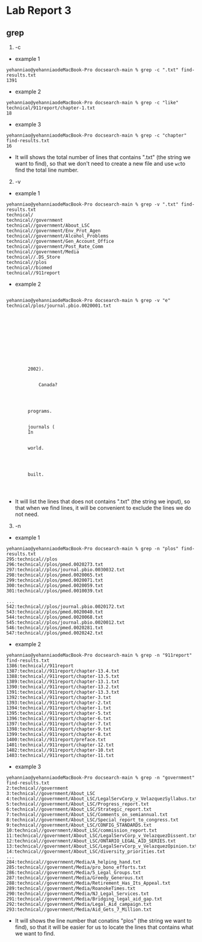 # Lab Report 3 
## grep
1) -c
- example 1
```
yehanniao@yehanniaodeMacBook-Pro docsearch-main % grep -c ".txt" find-results.txt
1391
```
- example 2
```
yehanniao@yehanniaodeMacBook-Pro docsearch-main % grep -c "like" technical/911report/chapter-1.txt
18
```
- example 3
```
yehanniao@yehanniaodeMacBook-Pro docsearch-main % grep -c "chapter" find-results.txt  
16
```
- It will shows the total number of lines that contains ".txt" (the string we want to find), so that we don't need to create a new file and use `wc`to find the total line number.

2) -v
- example 1
```
yehanniao@yehanniaodeMacBook-Pro docsearch-main % grep -v ".txt" find-results.txt
technical/
technical//government
technical//government/About_LSC
technical//government/Env_Prot_Agen
technical//government/Alcohol_Problems
technical//government/Gen_Account_Office
technical//government/Post_Rate_Comm
technical//government/Media
technical//.DS_Store
technical//plos
technical//biomed
technical//911report
```
- example 2
```

yehanniao@yehanniaodeMacBook-Pro docsearch-main % grep -v "e" technical/plos/journal.pbio.0020001.txt

  
    
      
        
        
          
          
        
      
      
        2002).
        
          
            Canada?
          
        
      
      
        programs.
      
      
        journals (
        In 
      
      
        world.
        
          
          
        
        built.
      
    
  
```
- It will list the lines that does not contains ".txt" (the string we input), so that when we find lines, it will be convenient to exclude the lines we do not need.

3) -n
- example 1
```
yehanniao@yehanniaodeMacBook-Pro docsearch-main % grep -n "plos" find-results.txt
295:technical//plos
296:technical//plos/pmed.0020273.txt
297:technical//plos/journal.pbio.0030032.txt
298:technical//plos/pmed.0020065.txt
299:technical//plos/pmed.0020071.txt
300:technical//plos/pmed.0020059.txt
301:technical//plos/pmed.0010039.txt

...
542:technical//plos/journal.pbio.0020172.txt
543:technical//plos/pmed.0020040.txt
544:technical//plos/pmed.0020068.txt
545:technical//plos/journal.pbio.0020012.txt
546:technical//plos/pmed.0020281.txt
547:technical//plos/pmed.0020242.txt
```
- example 2
```
yehanniao@yehanniaodeMacBook-Pro docsearch-main % grep -n "911report" find-results.txt
1386:technical//911report
1387:technical//911report/chapter-13.4.txt
1388:technical//911report/chapter-13.5.txt
1389:technical//911report/chapter-13.1.txt
1390:technical//911report/chapter-13.2.txt
1391:technical//911report/chapter-13.3.txt
1392:technical//911report/chapter-3.txt
1393:technical//911report/chapter-2.txt
1394:technical//911report/chapter-1.txt
1395:technical//911report/chapter-5.txt
1396:technical//911report/chapter-6.txt
1397:technical//911report/chapter-7.txt
1398:technical//911report/chapter-9.txt
1399:technical//911report/chapter-8.txt
1400:technical//911report/preface.txt
1401:technical//911report/chapter-12.txt
1402:technical//911report/chapter-10.txt
1403:technical//911report/chapter-11.txt
```
- example 3
```
yehanniao@yehanniaodeMacBook-Pro docsearch-main % grep -n "government" find-results.txt
2:technical//government
3:technical//government/About_LSC
4:technical//government/About_LSC/LegalServCorp_v_VelazquezSyllabus.txt
5:technical//government/About_LSC/Progress_report.txt
6:technical//government/About_LSC/Strategic_report.txt
7:technical//government/About_LSC/Comments_on_semiannual.txt
8:technical//government/About_LSC/Special_report_to_congress.txt
9:technical//government/About_LSC/CONFIG_STANDARDS.txt
10:technical//government/About_LSC/commission_report.txt
11:technical//government/About_LSC/LegalServCorp_v_VelazquezDissent.txt
12:technical//government/About_LSC/ONTARIO_LEGAL_AID_SERIES.txt
13:technical//government/About_LSC/LegalServCorp_v_VelazquezOpinion.txt
14:technical//government/About_LSC/diversity_priorities.txt
...
284:technical//government/Media/A_helping_hand.txt
285:technical//government/Media/pro_bono_efforts.txt
286:technical//government/Media/5_Legal_Groups.txt
287:technical//government/Media/Greedy_Generous.txt
288:technical//government/Media/Retirement_Has_Its_Appeal.txt
289:technical//government/Media/RoanokeTimes.txt
290:technical//government/Media/NJ_Legal_Services.txt
291:technical//government/Media/Bridging_legal_aid_gap.txt
292:technical//government/Media/Legal_Aid_campaign.txt
293:technical//government/Media/Aid_Gets_7_Million.txt
```
- It will shows the line number that conatins "plos" (the string we want to find), so that it will be easier for us to locate the lines that contains what we want to find.

